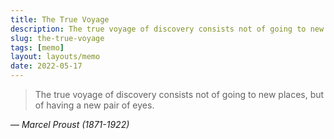 ```yaml
---
title: The True Voyage
description: The true voyage of discovery consists not of going to new places, but of having a new pair of eyes.
slug: the-true-voyage
tags: [memo]
layout: layouts/memo
date: 2022-05-17
---
```


> The true voyage of discovery consists not of going to new places, but of having a new pair of eyes.

― <cite>Marcel Proust (1871-1922)</cite>
